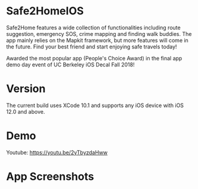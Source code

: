 # Safe2HomeIOS
Safe2Home features a wide collection of functionalities including route suggestion, emergency SOS, crime mapping and finding walk buddies. The app mainly relies on the Mapkit framework, but more features will come in the future. Find your best friend and start enjoying safe travels today!

Awarded the most popular app (People's Choice Award) in the final app demo day event of UC Berkeley iOS Decal Fall 2018!

# Version
The current build uses XCode 10.1 and supports any iOS device with iOS 12.0 and above.

# Demo
Youtube: https://youtu.be/2yTbyzdaHww

# App Screenshots

